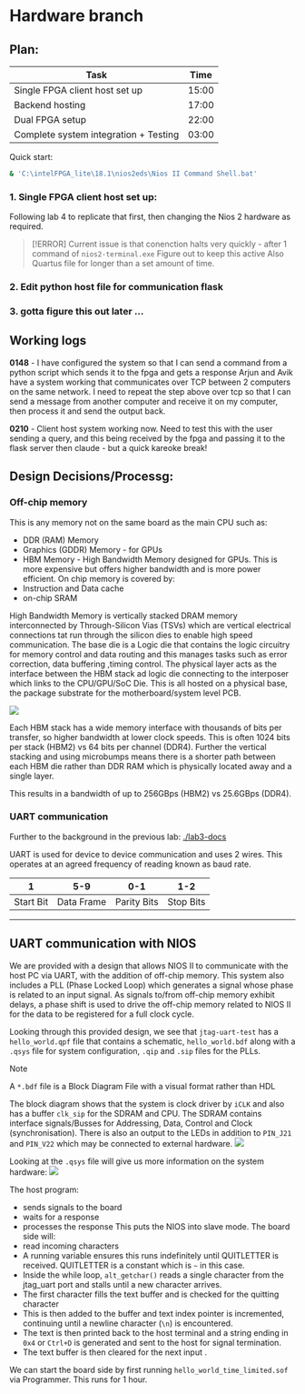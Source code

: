 # Hardware branch

## Plan:
| Task | Time
|---|---|
| Single FPGA client host set up | 15:00 |
| Backend hosting | 17:00 |
| Dual FPGA setup | 22:00 |
| Complete system integration + Testing | 03:00 |

Quick start:
```bash
& 'C:\intelFPGA_lite\18.1\nios2eds\Nios II Command Shell.bat'
```

### 1. Single FPGA client host set up:
Following lab 4 to replicate that first, then changing the Nios 2 hardware as required. 
>[!ERROR]
>Current issue is that conenction halts very quickly - after 1 command of `nios2-terminal.exe`
>Figure out to keep this active
>Also Quartus file for longer than a set amount of time. 

### 2. Edit python host file for communication flask 

### 3. gotta figure this out later ...

## Working logs
**0148** - I have configured the system so that I can send a command from a python script which sends it to the fpga and gets a response
Arjun and Avik have a system working that communicates over TCP between 2 computers on the same network. I need to repeat the step above over tcp so that I can send a message from another computer and receive it on my computer, then process it and send the output back.

**0210** - Client host system working now. Need to test this with the user sending a query, and this being received by the fpga and passing it to the flask server then claude - but a quick kareoke break!




## Design Decisions/Processg:
### Off-chip memory
This is any memory not on the same board as the main CPU such as:
- DDR (RAM) Memory
- Graphics (GDDR) Memory - for GPUs
- HBM Memory - High Bandwidth Memory designed for GPUs. This is more expensive but offers higher bandwidth and is more power efficient.
On chip memory is covered by:
- Instruction and Data cache
- on-chip SRAM

High Bandwidth Memory is vertically stacked DRAM memory interconnected by Through-Silicon Vias (TSVs) which are vertical electrical connections tat run through the silicon dies to enable high speed communication.
The base die is a Logic die that contains the logic circuitry for memory control and data routing and this manages tasks such as error correction, data buffering ,timing control.
The physical layer acts as the interface between the HBM stack ad logic die connecting to the interposer which links to the CPU/GPU/SoC Die.
This is all hosted on a physical base, the package substrate for the motherboard/system level PCB.

![](../lab4/images/HBM.png)

Each HBM stack has a wide memory interface with thousands of bits per transfer, so higher bandwidth at lower clock speeds. This is often 1024 bits per stack (HBM2) vs 64 bits per channel (DDR4). Further the vertical stacking and using microbumps means there is a shorter path between each HBM die rather than DDR RAM which is physically located away and a single layer.

This results in a bandwidth of up to 256GBps (HBM2) vs 25.6GBps (DDR4).
### UART communication
Further to the background in the previous lab: [./lab3-docs](./lab3-docs)

UART is used for device to device communication and uses 2 wires. This operates at an agreed frequency of reading known as baud rate.

|     1     |    5-9     |     0-1     |    1-2    |
| :-------: | :--------: | :---------: | :-------: |
| Start Bit | Data Frame | Parity Bits | Stop Bits |

---
## UART communication with NIOS
We are provided with a design that allows NIOS II to communicate with the host PC via UART, with the addition of off-chip memory.
This system also includes a PLL (Phase Locked Loop) which generates a signal whose phase is related to an input signal.
As signals to/from off-chip memory exhibit delays, a phase shift is used to drive the off-chip memory related to NIOS II for the data to be registered for a full clock cycle.

Looking through this provided design, we see that `jtag-uart-test` has a `hello_world.qpf` file that contains a schematic, `hello_world.bdf` along with a `.qsys` file for system configuration, `.qip` and `.sip` files for the PLLs.

>[!NOTE]
>A `*.bdf` file is a Block Diagram File with a visual format rather than HDL

The block diagram shows that the system is clock driver by `iCLK` and also has a buffer `clk_sip` for the SDRAM and CPU. The SDRAM contains interface signals/Busses for Addressing, Data, Control and Clock (synchronisation).
There is also an output to the LEDs in addition to `PIN_J21` and `PIN_V22` which may be connected to external hardware.
![](../lab4/images/hello-world-bdf.png)

Looking at the `.qsys` file will give us more information on the system hardware:
![](../lab4/images/cpu-qsys.png)

The host program:
- sends signals to the board
- waits for a response
- processes the response
This puts the NIOS into slave mode.
The board side will:
- read incoming characters
- A running variable ensures this runs indefinitely until QUITLETTER is received. QUITLETTER is a constant which is `~` in this case.
- Inside the while loop, `alt_getchar()` reads a single character from the jtag_uart port and stalls until a new character arrives.
- The first character fills the text buffer and is checked for the quitting character
- This is then added to the buffer and text index pointer is incremented, continuing until a newline character (`\n`) is encountered.
- The text is then printed back to the host terminal and a string ending in `0x4` or `Ctrl+D`  is generated and sent to the host for signal termination.
- The text buffer is then cleared for the next input .

We can start the board side by first running `hello_world_time_limited.sof` via Programmer. This runs for 1 hour.


